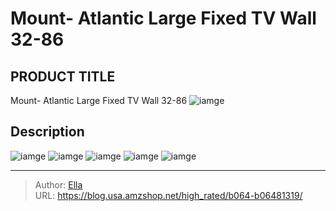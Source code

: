 # Mount- Atlantic Large Fixed TV Wall 32-86


## PRODUCT TITLE 

Mount- Atlantic Large Fixed TV Wall 32-86
![iamge](https://b2bfiles1.gigab2b.cn/image/wkseller/20711/20230213_323e6c10ea12cc6ee961ea5b47cabf80.jpg)

## Description












![iamge](https://b2bfiles1.gigab2b.cn/image/wkseller/20711/20230213_c85564d950e2fb1cde954095579dd5b7.jpg)
![iamge](https://b2bfiles1.gigab2b.cn/image/wkseller/20711/20230213_8c39b59f90da370ff28dbc8c59bb7fa5.jpg)
![iamge](https://b2bfiles1.gigab2b.cn/image/wkseller/20711/20230213_d6e05761774b2a017b30f2f6245e17c7.jpg)
![iamge](https://b2bfiles1.gigab2b.cn/image/wkseller/20711/20230213_3afc2e56ae797dc885231f96e563e613.jpg)
![iamge](https://b2bfiles1.gigab2b.cn/image/wkseller/20711/20230213_be6bc55b2463a622445aa152f2a78e39.jpg)


---

> Author: [Ella](https://blog.usa.amzshop.net/)  
> URL: https://blog.usa.amzshop.net/high_rated/b064-b06481319/  


